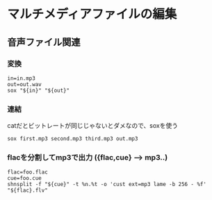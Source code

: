 # マルチメディアファイルの編集

## 音声ファイル関連

### 変換

```
in=in.mp3
out=out.wav
sox "${in}" "${out}"
```

### 連結

catだとビットレートが同じじゃないとダメなので、soxを使う

```
sox first.mp3 second.mp3 third.mp3 out.mp3
```

### flacを分割してmp3で出力 ({flac,cue} --> mp3..)

```
flac=foo.flac
cue=foo.cue
shnsplit -f "${cue}" -t %n.%t -o 'cust ext=mp3 lame -b 256 - %f' "${flac}.flv"
```
